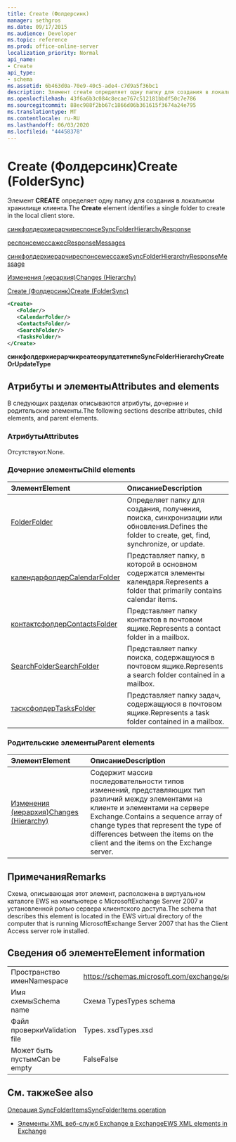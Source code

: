```yaml
---
title: Create (Фолдерсинк)
manager: sethgros
ms.date: 09/17/2015
ms.audience: Developer
ms.topic: reference
ms.prod: office-online-server
localization_priority: Normal
api_name:
- Create
api_type:
- schema
ms.assetid: 6b463d0a-70e9-40c5-ade4-c7d9a5f36bc1
description: Элемент create определяет одну папку для создания в локальном хранилище клиента.
ms.openlocfilehash: 43f6a6b3c084c8ecae767c512181bbdf50c7e786
ms.sourcegitcommit: 88ec988f2bb67c1866d06b361615f3674a24e795
ms.translationtype: MT
ms.contentlocale: ru-RU
ms.lasthandoff: 06/03/2020
ms.locfileid: "44458378"
---
```

# <a name="create-foldersync"></a><span data-ttu-id="59dd0-103">Create (Фолдерсинк)</span><span class="sxs-lookup"><span data-stu-id="59dd0-103">Create (FolderSync)</span></span>

<span data-ttu-id="59dd0-104">Элемент **CREATE** определяет одну папку для создания в локальном хранилище клиента.</span><span class="sxs-lookup"><span data-stu-id="59dd0-104">The **Create** element identifies a single folder to create in the local client store.</span></span> 
  
[<span data-ttu-id="59dd0-105">синкфолдерхиерарчиреспонсе</span><span class="sxs-lookup"><span data-stu-id="59dd0-105">SyncFolderHierarchyResponse</span></span>](syncfolderhierarchyresponse.md)
  
[<span data-ttu-id="59dd0-106">респонсемессажес</span><span class="sxs-lookup"><span data-stu-id="59dd0-106">ResponseMessages</span></span>](responsemessages.md)
  
[<span data-ttu-id="59dd0-107">синкфолдерхиерарчиреспонсемессаже</span><span class="sxs-lookup"><span data-stu-id="59dd0-107">SyncFolderHierarchyResponseMessage</span></span>](syncfolderhierarchyresponsemessage.md)
  
[<span data-ttu-id="59dd0-108">Изменения (иерархия)</span><span class="sxs-lookup"><span data-stu-id="59dd0-108">Changes (Hierarchy)</span></span>](changes-hierarchy.md)
  
[<span data-ttu-id="59dd0-109">Create (Фолдерсинк)</span><span class="sxs-lookup"><span data-stu-id="59dd0-109">Create (FolderSync)</span></span>](create-foldersync.md)
  
```xml
<Create>
   <Folder/>
   <CalendarFolder/>
   <ContactsFolder/>
   <SearchFolder/>
   <TasksFolder/>
</Create>
```

 <span data-ttu-id="59dd0-110">**синкфолдерхиерарчикреатеорупдатетипе**</span><span class="sxs-lookup"><span data-stu-id="59dd0-110">**SyncFolderHierarchyCreateOrUpdateType**</span></span>
## <a name="attributes-and-elements"></a><span data-ttu-id="59dd0-111">Атрибуты и элементы</span><span class="sxs-lookup"><span data-stu-id="59dd0-111">Attributes and elements</span></span>

<span data-ttu-id="59dd0-112">В следующих разделах описываются атрибуты, дочерние и родительские элементы.</span><span class="sxs-lookup"><span data-stu-id="59dd0-112">The following sections describe attributes, child elements, and parent elements.</span></span>
  
### <a name="attributes"></a><span data-ttu-id="59dd0-113">Атрибуты</span><span class="sxs-lookup"><span data-stu-id="59dd0-113">Attributes</span></span>

<span data-ttu-id="59dd0-114">Отсутствуют.</span><span class="sxs-lookup"><span data-stu-id="59dd0-114">None.</span></span>
  
### <a name="child-elements"></a><span data-ttu-id="59dd0-115">Дочерние элементы</span><span class="sxs-lookup"><span data-stu-id="59dd0-115">Child elements</span></span>

|<span data-ttu-id="59dd0-116">**Элемент**</span><span class="sxs-lookup"><span data-stu-id="59dd0-116">**Element**</span></span>|<span data-ttu-id="59dd0-117">**Описание**</span><span class="sxs-lookup"><span data-stu-id="59dd0-117">**Description**</span></span>|
|:-----|:-----|
|[<span data-ttu-id="59dd0-118">Folder</span><span class="sxs-lookup"><span data-stu-id="59dd0-118">Folder</span></span>](folder.md) <br/> |<span data-ttu-id="59dd0-119">Определяет папку для создания, получения, поиска, синхронизации или обновления.</span><span class="sxs-lookup"><span data-stu-id="59dd0-119">Defines the folder to create, get, find, synchronize, or update.</span></span>  <br/> |
|[<span data-ttu-id="59dd0-120">календарфолдер</span><span class="sxs-lookup"><span data-stu-id="59dd0-120">CalendarFolder</span></span>](calendarfolder.md) <br/> |<span data-ttu-id="59dd0-121">Представляет папку, в которой в основном содержатся элементы календаря.</span><span class="sxs-lookup"><span data-stu-id="59dd0-121">Represents a folder that primarily contains calendar items.</span></span>  <br/> |
|[<span data-ttu-id="59dd0-122">контактсфолдер</span><span class="sxs-lookup"><span data-stu-id="59dd0-122">ContactsFolder</span></span>](contactsfolder.md) <br/> |<span data-ttu-id="59dd0-123">Представляет папку контактов в почтовом ящике.</span><span class="sxs-lookup"><span data-stu-id="59dd0-123">Represents a contact folder in a mailbox.</span></span>  <br/> |
|[<span data-ttu-id="59dd0-124">SearchFolder</span><span class="sxs-lookup"><span data-stu-id="59dd0-124">SearchFolder</span></span>](searchfolder.md) <br/> |<span data-ttu-id="59dd0-125">Представляет папку поиска, содержащуюся в почтовом ящике.</span><span class="sxs-lookup"><span data-stu-id="59dd0-125">Represents a search folder contained in a mailbox.</span></span>  <br/> |
|[<span data-ttu-id="59dd0-126">тасксфолдер</span><span class="sxs-lookup"><span data-stu-id="59dd0-126">TasksFolder</span></span>](tasksfolder.md) <br/> |<span data-ttu-id="59dd0-127">Представляет папку задач, содержащуюся в почтовом ящике.</span><span class="sxs-lookup"><span data-stu-id="59dd0-127">Represents a task folder contained in a mailbox.</span></span>  <br/> |
   
### <a name="parent-elements"></a><span data-ttu-id="59dd0-128">Родительские элементы</span><span class="sxs-lookup"><span data-stu-id="59dd0-128">Parent elements</span></span>

|<span data-ttu-id="59dd0-129">**Элемент**</span><span class="sxs-lookup"><span data-stu-id="59dd0-129">**Element**</span></span>|<span data-ttu-id="59dd0-130">**Описание**</span><span class="sxs-lookup"><span data-stu-id="59dd0-130">**Description**</span></span>|
|:-----|:-----|
|[<span data-ttu-id="59dd0-131">Изменения (иерархия)</span><span class="sxs-lookup"><span data-stu-id="59dd0-131">Changes (Hierarchy)</span></span>](changes-hierarchy.md) <br/> |<span data-ttu-id="59dd0-132">Содержит массив последовательности типов изменений, представляющих тип различий между элементами на клиенте и элементами на сервере Exchange.</span><span class="sxs-lookup"><span data-stu-id="59dd0-132">Contains a sequence array of change types that represent the type of differences between the items on the client and the items on the Exchange server.</span></span>  <br/> |
   
## <a name="remarks"></a><span data-ttu-id="59dd0-133">Примечания</span><span class="sxs-lookup"><span data-stu-id="59dd0-133">Remarks</span></span>

<span data-ttu-id="59dd0-134">Схема, описывающая этот элемент, расположена в виртуальном каталоге EWS на компьютере с MicrosoftExchange Server 2007 и установленной ролью сервера клиентского доступа.</span><span class="sxs-lookup"><span data-stu-id="59dd0-134">The schema that describes this element is located in the EWS virtual directory of the computer that is running MicrosoftExchange Server 2007 that has the Client Access server role installed.</span></span>
  
## <a name="element-information"></a><span data-ttu-id="59dd0-135">Сведения об элементе</span><span class="sxs-lookup"><span data-stu-id="59dd0-135">Element information</span></span>

|||
|:-----|:-----|
|<span data-ttu-id="59dd0-136">Пространство имен</span><span class="sxs-lookup"><span data-stu-id="59dd0-136">Namespace</span></span>  <br/> |https://schemas.microsoft.com/exchange/services/2006/types  <br/> |
|<span data-ttu-id="59dd0-137">Имя схемы</span><span class="sxs-lookup"><span data-stu-id="59dd0-137">Schema name</span></span>  <br/> |<span data-ttu-id="59dd0-138">Схема Types</span><span class="sxs-lookup"><span data-stu-id="59dd0-138">Types schema</span></span>  <br/> |
|<span data-ttu-id="59dd0-139">Файл проверки</span><span class="sxs-lookup"><span data-stu-id="59dd0-139">Validation file</span></span>  <br/> |<span data-ttu-id="59dd0-140">Types. xsd</span><span class="sxs-lookup"><span data-stu-id="59dd0-140">Types.xsd</span></span>  <br/> |
|<span data-ttu-id="59dd0-141">Может быть пустым</span><span class="sxs-lookup"><span data-stu-id="59dd0-141">Can be empty</span></span>  <br/> |<span data-ttu-id="59dd0-142">False</span><span class="sxs-lookup"><span data-stu-id="59dd0-142">False</span></span>  <br/> |
   
## <a name="see-also"></a><span data-ttu-id="59dd0-143">См. также</span><span class="sxs-lookup"><span data-stu-id="59dd0-143">See also</span></span>



[<span data-ttu-id="59dd0-144">Операция SyncFolderItems</span><span class="sxs-lookup"><span data-stu-id="59dd0-144">SyncFolderItems operation</span></span>](syncfolderitems-operation.md)


- [<span data-ttu-id="59dd0-145">Элементы XML веб-служб Exchange в Exchange</span><span class="sxs-lookup"><span data-stu-id="59dd0-145">EWS XML elements in Exchange</span></span>](ews-xml-elements-in-exchange.md)

